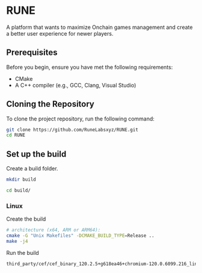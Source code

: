 # RUNE

A platform that wants to maximize Onchain games management and create a better user experience for newer players.

## Prerequisites

Before you begin, ensure you have met the following requirements:
- CMake
- A C++ compiler (e.g., GCC, Clang, Visual Studio)

## Cloning the Repository

To clone the project repository, run the following command:

```bash
git clone https://github.com/RuneLabsxyz/RUNE.git
cd RUNE
```

## Set up the build

Create a build folder.

```bash
mkdir build

cd build/
```

### Linux

Create the build

```bash
# architecture (x64, ARM or ARM64):
cmake -G "Unix Makefiles" -DCMAKE_BUILD_TYPE=Release ..
make -j4
```

Run the build

```bash
third_party/cef/cef_binary_120.2.5+g618ea46+chromium-120.0.6099.216_linux64/tests/cefsimple/Release/cefsimple
```
